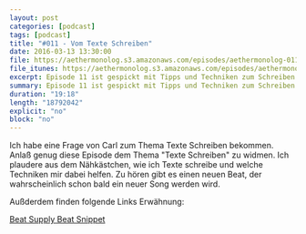 ```yaml
---
layout: post
categories: [podcast]
tags: [podcast]
title: "#011 - Vom Texte Schreiben"
date: 2016-03-13 13:30:00
file: https://aethermonolog.s3.amazonaws.com/episodes/aethermonolog-011.mp3
file_itunes: https://aethermonolog.s3.amazonaws.com/episodes/aethermonolog-011.m4a
excerpt: Episode 11 ist gespickt mit Tipps und Techniken zum Schreiben von Rap-Texten. Auf die Ohren gibt es dazu einen ganz neuen Beat.
summary: Episode 11 ist gespickt mit Tipps und Techniken zum Schreiben von Rap-Texten. Auf die Ohren gibt es dazu einen ganz neuen Beat.
duration: "19:18"
length: "18792042"
explicit: "no"
block: "no"
---
```


Ich habe eine Frage von Carl zum Thema Texte Schreiben bekommen. Anlaß genug diese Episode dem Thema "Texte Schreiben" zu widmen. Ich plaudere aus dem Nähkästchen, wie ich Texte schreibe und welche Techniken mir dabei helfen.
Zu hören gibt es einen neuen Beat, der wahrscheinlich schon bald ein neuer Song werden wird.

Außderdem finden folgende Links Erwähnung:

[Beat Supply Beat Snippet](https://soundcloud.com/beat-supply/numerouno)
